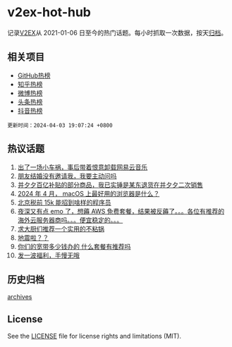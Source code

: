 # v2ex-hot-hub

 记录[V2EX](https://www.v2ex.com/)从 2021-01-06 日至今的热门话题。每小时抓取一次数据，按天[归档](archives)。
 
 ## 相关项目

- [GitHub热榜](https://github.com/lonnyzhang423/github-hot-hub)
- [知乎热榜](https://github.com/lonnyzhang423/zhihu-hot-hub)
- [微博热榜](https://github.com/lonnyzhang423/weibo-hot-hub)
- [头条热榜](https://github.com/lonnyzhang423/toutiao-hot-hub)
- [抖音热榜](https://github.com/lonnyzhang423/douyin-hot-hub)


 `更新时间：2024-04-03 19:07:24 +0800`

## 热议话题

1. [出了一场小车祸，事后带着恨意卸载网易云音乐](https://www.v2ex.com/t/1029238)
1. [朋友结婚没有邀请我，我要主动问吗](https://www.v2ex.com/t/1029442)
1. [并夕夕百亿补贴的部分商品，我已实锤是某东退货在并夕夕二次销售](https://www.v2ex.com/t/1029380)
1. [2024 年 4 月， macOS 上最好用的浏览器是什么？](https://www.v2ex.com/t/1029361)
1. [北京税前 15k 能招到啥样的程序员](https://www.v2ex.com/t/1029320)
1. [夜深又有点 emo 了，想薅 AWS 免费套餐，结果被反薅了。。。各位有推荐的海外云服务器商吗。。。便宜稳定的。。。](https://www.v2ex.com/t/1029249)
1. [求大厨们推荐一个实用的不粘锅](https://www.v2ex.com/t/1029287)
1. [地震啦？？](https://www.v2ex.com/t/1029319)
1. [你们的宽带多少钱办的 什么套餐有推荐吗](https://www.v2ex.com/t/1029360)
1. [发一波福利，手慢无哦](https://www.v2ex.com/t/1029344)

## 历史归档

[archives](archives)

## License

See the [LICENSE](LICENSE) file for license rights and limitations (MIT).
